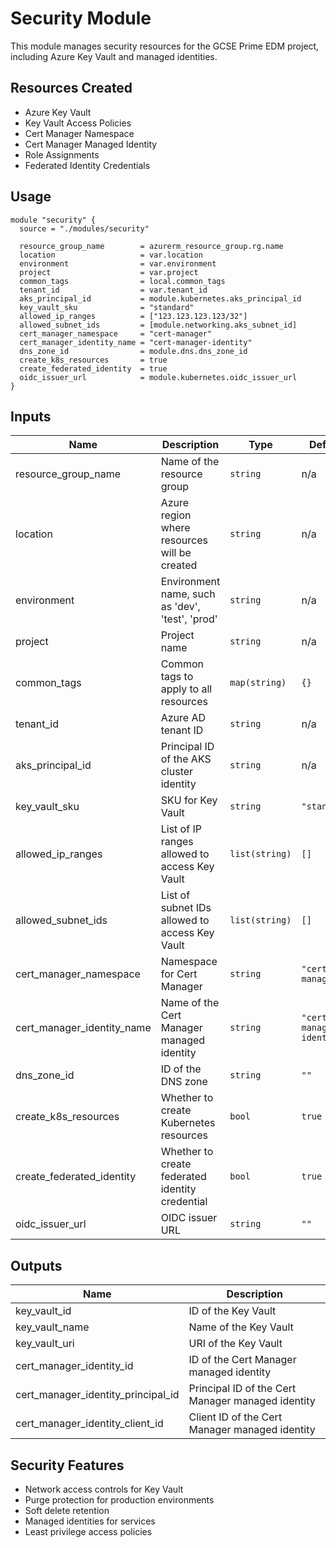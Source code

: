 # Security Module

This module manages security resources for the GCSE Prime EDM project, including Azure Key Vault and managed identities.

## Resources Created

- Azure Key Vault
- Key Vault Access Policies
- Cert Manager Namespace
- Cert Manager Managed Identity
- Role Assignments
- Federated Identity Credentials

## Usage

```hcl
module "security" {
  source = "./modules/security"

  resource_group_name        = azurerm_resource_group.rg.name
  location                   = var.location
  environment                = var.environment
  project                    = var.project
  common_tags                = local.common_tags
  tenant_id                  = var.tenant_id
  aks_principal_id           = module.kubernetes.aks_principal_id
  key_vault_sku              = "standard"
  allowed_ip_ranges          = ["123.123.123.123/32"]
  allowed_subnet_ids         = [module.networking.aks_subnet_id]
  cert_manager_namespace     = "cert-manager"
  cert_manager_identity_name = "cert-manager-identity"
  dns_zone_id                = module.dns.dns_zone_id
  create_k8s_resources       = true
  create_federated_identity  = true
  oidc_issuer_url            = module.kubernetes.oidc_issuer_url
}
```

## Inputs

| Name | Description | Type | Default | Required |
|------|-------------|------|---------|:--------:|
| resource_group_name | Name of the resource group | `string` | n/a | yes |
| location | Azure region where resources will be created | `string` | n/a | yes |
| environment | Environment name, such as 'dev', 'test', 'prod' | `string` | n/a | yes |
| project | Project name | `string` | n/a | yes |
| common_tags | Common tags to apply to all resources | `map(string)` | `{}` | no |
| tenant_id | Azure AD tenant ID | `string` | n/a | yes |
| aks_principal_id | Principal ID of the AKS cluster identity | `string` | n/a | yes |
| key_vault_sku | SKU for Key Vault | `string` | `"standard"` | no |
| allowed_ip_ranges | List of IP ranges allowed to access Key Vault | `list(string)` | `[]` | no |
| allowed_subnet_ids | List of subnet IDs allowed to access Key Vault | `list(string)` | `[]` | no |
| cert_manager_namespace | Namespace for Cert Manager | `string` | `"cert-manager"` | no |
| cert_manager_identity_name | Name of the Cert Manager managed identity | `string` | `"cert-manager-identity"` | no |
| dns_zone_id | ID of the DNS zone | `string` | `""` | no |
| create_k8s_resources | Whether to create Kubernetes resources | `bool` | `true` | no |
| create_federated_identity | Whether to create federated identity credential | `bool` | `true` | no |
| oidc_issuer_url | OIDC issuer URL | `string` | `""` | no |

## Outputs

| Name | Description |
|------|-------------|
| key_vault_id | ID of the Key Vault |
| key_vault_name | Name of the Key Vault |
| key_vault_uri | URI of the Key Vault |
| cert_manager_identity_id | ID of the Cert Manager managed identity |
| cert_manager_identity_principal_id | Principal ID of the Cert Manager managed identity |
| cert_manager_identity_client_id | Client ID of the Cert Manager managed identity |

## Security Features

- Network access controls for Key Vault
- Purge protection for production environments
- Soft delete retention
- Managed identities for services
- Least privilege access policies 